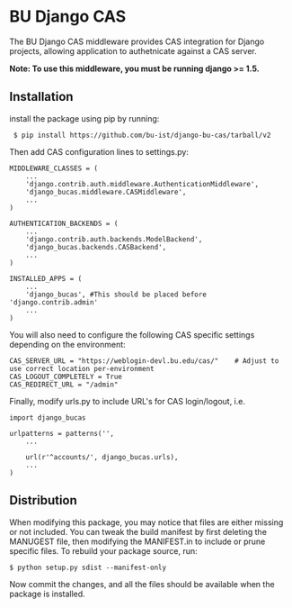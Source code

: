 # BU Django CAS #


The BU Django CAS middleware provides CAS integration for Django projects, allowing application to authetnicate against a CAS server.

**Note: To use this middleware, you must be running django >= 1.5.**

## Installation ##

install the package using pip by running:

     $ pip install https://github.com/bu-ist/django-bu-cas/tarball/v2

Then add CAS configuration lines to settings.py:

	MIDDLEWARE_CLASSES = (
		...
		'django.contrib.auth.middleware.AuthenticationMiddleware',
		'django_bucas.middleware.CASMiddleware',
		...
	)

	AUTHENTICATION_BACKENDS = (
		...
		'django.contrib.auth.backends.ModelBackend',
		'django_bucas.backends.CASBackend',
		...
	)

	INSTALLED_APPS = (
		...
		'django_bucas', #This should be placed before 'django.contrib.admin'
		...
	)


You will also need to configure the following CAS specific settings depending on the environment:


	CAS_SERVER_URL = "https://weblogin-devl.bu.edu/cas/"	# Adjust to use correct location per-environment
	CAS_LOGOUT_COMPLETELY = True
	CAS_REDIRECT_URL = "/admin"


Finally, modify urls.py to include URL's for CAS login/logout, i.e.

	import django_bucas

	urlpatterns = patterns('',
		...
    
		url(r'^accounts/', django_bucas.urls),
		...
	)


## Distribution ##

When modifying this package, you may notice that files are either missing or not included. You can tweak the build manifest by first deleting the MANUGEST file, then modifying the MANIFEST.in to include or prune specific files. To rebuild your package source, run:

	$ python setup.py sdist --manifest-only

Now commit the changes, and all the files should be available when the package is installed.